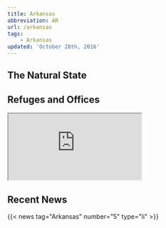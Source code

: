 ```yaml
---
title: Arkansas
abbreviation: AR
url: /arkansas
tags:
    - Arkansas
updated: 'October 28th, 2016'
---
```


## The Natural State

## Refuges and Offices
<iframe src="https://usfws.github.io/southeast-mega-map/?state=AR&scroll=false" class="state-map"></iframe>

## Recent News
{{< news tag="Arkansas" number="5" type="li" >}}
